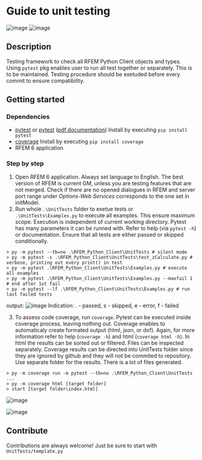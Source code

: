 # Guide to unit testing
![image](https://img.shields.io/badge/framework-pytest-orange) ![image](https://img.shields.io/badge/code%20coverage-coverage-orange)

## Description
Testing framework to check all RFEM Python Client objects and types. Using `pytest` pkg enables user to run all test together or separately. This is to be maintained. Testing procedure should be exetuded before every commit to ensure compatibility.

## Getting started
### Dependencies
* [pytest](https://docs.pytest.org/) or [pytest](https://pypi.org/project/pytest/) ([pdf documentation](https://buildmedia.readthedocs.org/media/pdf/pytest/latest/pytest.pdf)) Install by executing `pip install pytest`
* [coverage](https://docs.python-requests.org/en/master/) Install by executing `pip install coverage`
* RFEM 6 application

### Step by step
1) Open RFEM 6 application. Always set language to English. The best version of RFEM is current GM, unless you are testing features that are not merged. Check if there are no opened dialogues in RFEM and server port range under *Options-Web Services* corresponds to the one set in initModel.
2) Run whole `.\UnitTests` folder to exetue tests or `.\UnitTests\Examples.py` to execute all examples. This ensure maximum scope. Execution is independent of current working directory. Pytest has many parameters it can be runned with. Refer to help (via `pytest -h`) or documentation. Ensure that all tests are either passed or skipped conditionally.
```
> py -m pytest --tb=no .\RFEM_Python_Client\UnitTests # silent mode
> py -m pytest -s .\RFEM_Python_Client\UnitTests\test_zCalculate.py # verbose, printing out every print() in test
> py -m pytest .\RFEM_Python_Client\UnitTests\Examples.py # execute all examples
> py -m pytest .\RFEM_Python_Client\UnitTests\Examples.py --maxfail 1 # end after 1st fail
> py -m pytest --lf .\RFEM_Python_Client\UnitTests\Examples.py # run last failed tests
```
output:
![image](https://user-images.githubusercontent.com/37547309/147245670-db248e57-95f6-4f00-9b5b-8a89033dcc2a.png)
Indication: . - passed, s - skipped, e - error, f - failed

3) To assess code coverage, run `coverage`. Pytest can be executed inside coverage process, leaving nothing out. Coverage enables to automaticaly create formated output (html, json, or dxf). Again, for more information refer to help (`coverage -h`) and html (`coverage html -h`). In html the results can be sorted out or filtered. Files can be inspected separately. Coverage results can be directed into UnitTests folder since they are ignored by github and they will not be commited to repository. Use separate folder for the results. There is a lot of files generated.
```
> py -m coverage run -m pytest --tb=no .\RFEM_Python_Client\UnitTests
...
> py -m coverage html [target folder]
> start [target folder\index.html]
```
![image](https://user-images.githubusercontent.com/37547309/147244988-e0124457-dcb0-4d03-a10a-7d73a544d5d8.png)

![image](https://user-images.githubusercontent.com/37547309/147245207-530f75fa-33b3-4cec-9f01-8b81da8b3edd.png)

## Contribute
Contributions are always welcome! Just be sure to start with `UnitTests/template.py`
